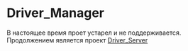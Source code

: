 # Driver_Manager

В настоящее время проет устарел и не поддерживается. Продолжением является проект [Driver_Server](https://github.com/prosto-kosmos/Draver_Server)
